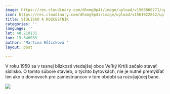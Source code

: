 ```yaml
---
image: https://res.cloudinary.com/dhxmg9p4i/image/upload/v1560860271/uploads/bcaa-3.png
icon: https://res.cloudinary.com/dhxmg9p4i/image/upload/v1561022852/uploads/icon-plant.jpg
title: SÍDLISKO A ROZCESTNÍK
categories: ''
language: ''
lat: 48.210131
lon: 19.346933
author: 'Martina Růžičková '
layout: post

---
```

V roku 1950 sa v tesnej blízkosti vtedajšej obce Veľký Krtíš začalo stavať sídlisko. O tomto súbore stavieb, o týchto bytovkách, nie je nutné premýšľať len ako o domovoch pre zamestnancov v tom období sa rozvíjajúcej bane.

![](https://res.cloudinary.com/dhxmg9p4i/image/upload/v1560859590/uploads/bcaa-1.png)